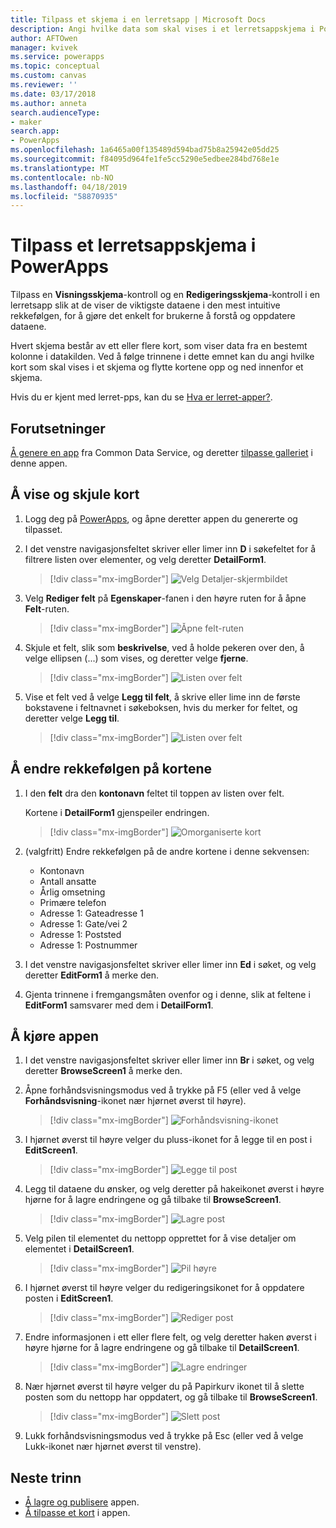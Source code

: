 ```yaml
---
title: Tilpass et skjema i en lerretsapp | Microsoft Docs
description: Angi hvilke data som skal vises i et lerretsappskjema i PowerApps, hvilken rekkefølge de skal vises i, og i hvilke kontroller.
author: AFTOwen
manager: kvivek
ms.service: powerapps
ms.topic: conceptual
ms.custom: canvas
ms.reviewer: ''
ms.date: 03/17/2018
ms.author: anneta
search.audienceType:
- maker
search.app:
- PowerApps
ms.openlocfilehash: 1a6465a00f135489d594bad75b8a25942e05dd25
ms.sourcegitcommit: f84095d964fe1fe5cc5290e5edbee284bd768e1e
ms.translationtype: MT
ms.contentlocale: nb-NO
ms.lasthandoff: 04/18/2019
ms.locfileid: "58870935"
---
```

# <a name="customize-a-canvas-app-form-in-powerapps"></a>Tilpass et lerretsappskjema i PowerApps

Tilpass en **Visningsskjema**-kontroll og en **Redigeringsskjema**-kontroll i en lerretsapp slik at de viser de viktigste dataene i den mest intuitive rekkefølgen, for å gjøre det enkelt for brukerne å forstå og oppdatere dataene.

Hvert skjema består av ett eller flere kort, som viser data fra en bestemt kolonne i datakilden. Ved å følge trinnene i dette emnet kan du angi hvilke kort som skal vises i et skjema og flytte kortene opp og ned innenfor et skjema.

Hvis du er kjent med lerret-pps, kan du se [Hva er lerret-apper?](getting-started.md).

## <a name="prerequisites"></a>Forutsetninger

[Å genere en app](data-platform-create-app.md) fra Common Data Service, og deretter [tilpasse galleriet](customize-layout-sharepoint.md) i denne appen.

## <a name="show-and-hide-cards"></a>Å vise og skjule kort

1. Logg deg på [PowerApps](http://web.powerapps.com?utm_source=padocs&utm_medium=linkinadoc&utm_campaign=referralsfromdoc), og åpne deretter appen du genererte og tilpasset.

1. I det venstre navigasjonsfeltet skriver eller limer inn **D** i søkefeltet for å filtrere listen over elementer, og velg deretter **DetailForm1**.

    > [!div class="mx-imgBorder"]
    > ![Velg Detaljer-skjermbildet](./media/customize-forms-sharepoint/select-detailform.png)

1. Velg **Rediger felt** på **Egenskaper**-fanen i den høyre ruten for å åpne **Felt**-ruten.

    > [!div class="mx-imgBorder"]
    > ![Åpne felt-ruten](./media/customize-forms-sharepoint/edit-fields.png)

1. Skjule et felt, slik som **beskrivelse**, ved å holde pekeren over den, å velge ellipsen (...) som vises, og deretter velge **fjerne**.

    > [!div class="mx-imgBorder"]
    > ![Listen over felt](./media/customize-forms-sharepoint/hide-fields.png)

1. Vise et felt ved å velge **Legg til felt**, å skrive eller lime inn de første bokstavene i feltnavnet i søkeboksen, hvis du merker for feltet, og deretter velge **Legg til**.

    > [!div class="mx-imgBorder"]
    > ![Listen over felt](./media/customize-forms-sharepoint/show-field.png)

## <a name="reorder-the-cards"></a>Å endre rekkefølgen på kortene

1. I den **felt** dra den **kontonavn** feltet til toppen av listen over felt.

    Kortene i **DetailForm1** gjenspeiler endringen.

    > [!div class="mx-imgBorder"]
    > ![Omorganiserte kort](./media/customize-forms-sharepoint/reordered-card.png)

1. (valgfritt) Endre rekkefølgen på de andre kortene i denne sekvensen:

    - Kontonavn
    - Antall ansatte
    - Årlig omsetning
    - Primære telefon
    - Adresse 1: Gateadresse 1
    - Adresse 1: Gate/vei 2
    - Adresse 1: Poststed
    - Adresse 1: Postnummer

1. I det venstre navigasjonsfeltet skriver eller limer inn **Ed** i søket, og velg deretter **EditForm1** å merke den.

1. Gjenta trinnene i fremgangsmåten ovenfor og i denne, slik at feltene i **EditForm1** samsvarer med dem i **DetailForm1**.

## <a name="run-the-app"></a>Å kjøre appen

1. I det venstre navigasjonsfeltet skriver eller limer inn **Br** i søket, og velg deretter **BrowseScreen1** å merke den.

1. Åpne forhåndsvisningsmodus ved å trykke på F5 (eller ved å velge **Forhåndsvisning**-ikonet nær hjørnet øverst til høyre).

    > [!div class="mx-imgBorder"]
    > ![Forhåndsvisning-ikonet](./media/customize-forms-sharepoint/open-preview.png)

1. I hjørnet øverst til høyre velger du pluss-ikonet for å legge til en post i **EditScreen1**.

    > [!div class="mx-imgBorder"]
    > ![Legge til post](./media/customize-forms-sharepoint/add-record.png)

1. Legg til dataene du ønsker, og velg deretter på hakeikonet øverst i høyre hjørne for å lagre endringene og gå tilbake til **BrowseScreen1**.

    > [!div class="mx-imgBorder"]
    > ![Lagre post](./media/customize-forms-sharepoint/save-record.png)

1. Velg pilen til elementet du nettopp opprettet for å vise detaljer om elementet i **DetailScreen1**.

    > [!div class="mx-imgBorder"]
    > ![Pil høyre](./media/customize-forms-sharepoint/right-arrow.png)

1. I hjørnet øverst til høyre velger du redigeringsikonet for å oppdatere posten i **EditScreen1**.

    > [!div class="mx-imgBorder"]
    > ![Rediger post](./media/customize-forms-sharepoint/edit-record.png)

1. Endre informasjonen i ett eller flere felt, og velg deretter haken øverst i høyre hjørne for å lagre endringene og gå tilbake til **DetailScreen1**.

    > [!div class="mx-imgBorder"]
    > ![Lagre endringer](./media/customize-forms-sharepoint/save-record.png)

1. Nær hjørnet øverst til høyre velger du på Papirkurv ikonet til å slette posten som du nettopp har oppdatert, og gå tilbake til **BrowseScreen1**.

    > [!div class="mx-imgBorder"]
    > ![Slett post](./media/customize-forms-sharepoint/delete-record.png)

1. Lukk forhåndsvisningsmodus ved å trykke på Esc (eller ved å velge Lukk-ikonet nær hjørnet øverst til venstre).

## <a name="next-steps"></a>Neste trinn

- [Å lagre og publisere](save-publish-app.md) appen.
- [Å tilpasse et kort](customize-card.md) i appen.